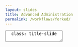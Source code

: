 ```yaml
---
layout: slides
title: Advanced Administration
permalink: /workflows/forked/
---
```


<textarea id="source">
  class: title-slide

  .mega-octicon.octicon-mark-github[# Innersourcing and Forked Repositories]

  <footer>
    <div class="octicon-spacer"><span class="octicon octicon-logo-github"></span><span class="tagline">how people build software</span></div>
  </footer>

  ---
  class: title-slide

  .mega-octicon.octicon-mark-github[# Inner Source Methodology]

  <footer>
    <div class="octicon-spacer"><span class="octicon octicon-logo-github"></span><span class="tagline">how people build software</span></div>
  </footer>

  ---
  class: title-top

  # What is Inner Source?  

  .container[
  	.row[
  		.col-md-6[
  			.card[
  				.card-text[
  					.card-block[
						<section>
							<h3>Open source origins</h3>
								<ul>
									<li>non-systematic process</li>
									<li>distributed development</li>
									<li>collaborative approach</li>
								</ul>
						</section>
  					]
  				]
  			]
  		]
  		.col-md-6[
  			.card[
  				.card-text[
  					.card-block[
						<section>
							<h3>Common constraints</h3>
								<ul>
									<li>geography</li>
									<li>time-zones</li>
									<li>cultural</li>
								</ul>
						</section>
  					]
  				]
  			]
  		]
  	]]	

  <footer>
    <div class="octicon-spacer"><span class="octicon octicon-logo-github"></span><span class="tagline">how people build software</span></div>
  </footer>
  ---
  class: title-top

  # Who else is doing it
  .container[
  	.row[
  		.col-md-6[
  			.card[
  				.card-text[
  					.card-block[
						<section>
							<h3>NASA (JPL)</h3>
								<ul>
									<li>Research Driven Software Development</li>
									<li>Developers work across team</li>
									<li>Code sharing</li>
									<li>Code-Reuse</li>
								</ul>
						</section>
  					]
  				]
  			]
  		]
  		.col-md-6[
  			.card[
  				.card-text[
  					.card-block[
						<section>
							<h3>Paypal</h3>
								<ul>
									<li>Literally wrote the book</li>
									<li>Based on an academic study</li>
									<li>Hosts an annual Inner Source Summit</li>
									<li>Saw an increase in Developer Efficiency</li>
								</ul>
						</section>
  					]
  				]
  			]
  		]
  	]]	

  <footer>
    <div class="octicon-spacer"><span class="octicon octicon-logo-github"></span><span class="tagline">how people build software</span></div>
  </footer>
  ---
  class: title-top

  # Tenets of Open Source
  .container[
  	.row[
  		.col-md-6[
  			.card[
  				.card-text[
  					.card-block[
						<section>
								<ul>
									<li>Open access to Source Code</li>
									<li>Transparent Dev Environments</li>
									<li>Peer Review of Contributions</li>
									<li>Informal Communication</li>
								</ul>
						</section>
  					]
  				]
  			]
  		]
  		.col-md-6[
  			.card[
  				.card-text[
  					.card-block[
						<section>
								<ul>
									<li>Self-Selected Motivated Contributors</li>
									<li>Frequent Release Cycle w/Early Feedback</li>
									<li>Around the Clock Development</li>
								</ul>
						</section>
  					]
  				]
  			]
  		]
  	]]
  <footer>
    <div class="octicon-spacer"><span class="octicon octicon-logo-github"></span><span class="tagline">how people build software</span></div>
  </footer>
  ---
  class: title-slide

  .mega-octicon.octicon-mark-github[# Inner Source Applied]

  <footer>
    <div class="octicon-spacer"><span class="octicon octicon-logo-github"></span><span class="tagline">how people build software</span></div>
  </footer>
  ---
  class: title-top

  # Open Access to Source Code and Artifacts
  .container[
  	.row[
  		.col-md-6[
  			.card[
  				.card-text[
  					.card-block[
						<section>
							<h3>Why?</h3>
								<ul>
									<li>Developers are solving the same problems</li>
									<li>Curb re-invention of the wheel</li>
									<li>See other technologies and tools in-use</li>
									<li>Encourages collaboration</li>
								</ul>
						</section>
  					]
  				]
  			]
  		]
  		.col-md-6[
  			.card[
  				.card-text[
  					.card-block[
						<section>
							<h3>How?</h3>
								<ul>
									<li>Repositories public by default</li>
									<li>Allow cross-organiziational users to join</li>
									<li>Allow organic team creation</li>
									<li>Allow Read-Write Access for Users Across Repositories</li>
								</ul>
						</section>
  					]
  				]
  			]
  		]
  	]]
  <footer>
    <div class="octicon-spacer"><span class="octicon octicon-logo-github"></span><span class="tagline">how people build software</span></div>
  </footer>
  ---
  class: title-top

  # Transparent Development Environments
  .container[
  	.row[
  		.col-md-6[
  			.card[
  				.card-text[
  					.card-block[
						<section>
							<h3>Why?</h3>
								<ul>
									<li>See how other teams manage</li>
									<li>Do all have DEV/QA/UAT Environments?</li>
									<li>Are some teams utilizing IoC?</li>
									<li>What tools are other teams using?</li>
								</ul>
						</section>
  					]
  				]
  			]
  		]
  		.col-md-6[
  			.card[
  				.card-text[
  					.card-block[
						<section>
							<h3>How?</h3>
								<ul>
									<li>Utilize Infrastructure Automation as much as possible</li>
									<li>Maxmise freedom on workstations, not release/prelease env</li>
									<li>Enforce standards in the pipeline</li>
								</ul>
						</section>
  					]
  				]
  			]
  		]
  	]]
  <footer>
    <div class="octicon-spacer"><span class="octicon octicon-logo-github"></span><span class="tagline">how people build software</span></div>
  </footer>	
  ---
  class: title-top

  # Peer Review of Contributions
  .container[
  	.row[
  		.col-md-6[
  			.card[
  				.card-text[
  					.card-block[
						<section>
							<h3>Why?</h3>
								<ul>
									<li>Find bugs early and often</li>
									<li>Generate collaboration immediately</li>
									<li>Build fresh perspective</li>
									<li>Utilize the entire sum of your team's knowledge</li>
								</ul>
						</section>
  					]
  				]
  			]
  		]
  		.col-md-6[
  			.card[
  				.card-text[
  					.card-block[
						<section>
							<h3>How?</h3>
								<ul>
									<li>Pull Requests opened on the first commit in a branch</li>
									<li>Allow outside teams to subscribe and comment on issues</li>
									<li>Break code within a branch</li>
									<li>Encourage other teams to write new unit-tests</li>
								</ul>
						</section>
  					]
  				]
  			]
  		]
  	]]
  <footer>
    <div class="octicon-spacer"><span class="octicon octicon-logo-github"></span><span class="tagline">how people build software</span></div>
  </footer>	
  ---
  class: title-top

  # Informal Communication Channels
  .container[
  	.row[
  		.col-md-6[
  			.card[
  				.card-text[
  					.card-block[
						<section>
							<h3>Why?</h3>
								<ul>
									<li>Move away from Daily Stand-Ups</li>
									<li>Less reliance on caverns of email</li>
									<li>Maintain flow when developer is in the groove</li>
									<li>Maintain team-feel even w/remote employees</li>
								</ul>
						</section>
  					]
  				]
  			]
  		]
  		.col-md-6[
  			.card[
  				.card-text[
  					.card-block[
						<section>
							<h3>How?</h3>
								<ul>
									<li>Use line comments on code in PRs</li>
									<li>Use Chat for team communication</li>
									<li>Use video chat for hangouts</li>
								</ul>
						</section>
  					]
  				]
  			]
  		]
  	]]
  <footer>
    <div class="octicon-spacer"><span class="octicon octicon-logo-github"></span><span class="tagline">how people build software</span></div>
  </footer>
  ---
  class: title-top

  # Self-Selected Motivated Contributors
  .container[
  	.row[
  		.col-md-6[
  			.card[
  				.card-text[
  					.card-block[
						<section>
							<h3>Why?</h3>
								<ul>
									<li>Teams identify leaders vs experts</li>
									<li>Sometimes leaders != experts. That's okay!</li>
									<li>Expertise identified in the day-to-day</li>
								</ul>
						</section>
  					]
  				]
  			]
  		]
  		.col-md-6[
  			.card[
  				.card-text[
  					.card-block[
						<section>
							<h3>Why?</h3>
								<ul>
									<li>Encourages equality among team-members</li>
									<li>Encourages organic team creation and growth</li>
									<li>Teams already have an idea of who is a leader and/or expert</li>
								</ul>
						</section>
  					]
  				]
  			]
  		]
  	]]
  <footer>
    <div class="octicon-spacer"><span class="octicon octicon-logo-github"></span><span class="tagline">how people build software</span></div>
  </footer>
  ---
  class: title-top

  # Frequent Release Cycle with Early Feedback
  .container[
  	.row[
  		.col-md-6[
  			.card[
  				.card-text[
  					.card-block[
						<section>
							<h3>Why?</h3>
								<ul>
									<li>Increase delivery frequency</li>
									<li>Decrease time spent idle</li>
									<li>Bring team into release conversations</li>
								</ul>
						</section>
  					]
  				]
  			]
  		]
  		.col-md-6[
  			.card[
  				.card-text[
  					.card-block[
						<section>
							<h3>How?</h3>
								<ul>
									<li>Utilize tools like Jenkins/TeamCity/Etc for CI</li>
									<li>Use post/pre-receive hooks to trigger builds instead of polling</li>
									<li>Code and build iteratively</li>
								</ul>
						</section>
  					]
  				]
  			]
  		]
  	]]
  <footer>
    <div class="octicon-spacer"><span class="octicon octicon-logo-github"></span><span class="tagline">how people build software</span></div>
  </footer>
  ---
  class: title-top

  # Around the clock development
  .container[
  	.row[
  		.col-md-6[
  			.card[
  				.card-text[
  					.card-block[
						<section>
							<h3>Why?</h3>
								<ul>
									<li>Developers may be geo-distributed</li>
									<li>Developers work better at different times</li>
									<li>'9-5' can hinder efficiency</li>
								</ul>
						</section>
  					]
  				]
  			]
  		]
  		.col-md-6[
  			.card[
  				.card-text[
  					.card-block[
						<section>
							<h3>How?</h3>
								<ul>
									<li>Allow/Encourage Developers to WFH/Alternative Hours</li>
									<li>Give 24 hours of PR Reviews and Feedback</li>
									<li>Use a system of async slow/fast and sync for comms</li>
									<li>PR Review, Slack, Phone/In-Person</li>
								</ul>
						</section>
  					]
  				]
  			]
  		]
  	]]
  <footer>
    <div class="octicon-spacer"><span class="octicon octicon-logo-github"></span><span class="tagline">how people build software</span></div>
  </footer>
  ---
  class: title-slide

  .mega-octicon.octicon-mark-github[# Forking Workflow]

  <footer>
    <div class="octicon-spacer"><span class="octicon octicon-logo-github"></span><span class="tagline">how people build software</span></div>
  </footer>
  ---
  class: title-top

  # Around the clock development
  .container[
  	.row[
  		.col-md-12[
  			.card[
  				.card-text[
  					.card-block[
						<section>
							<h3>Why?</h3>
								<ul>
									<li>This encourages Inner Source Ideals and Philosophy</li>
									<li>Give Developers Code to Explore</li>
									<li>Encourages experimentation</li>
									<li>Fresh ideas and perspective</li>
								</ul>
						</section>
  					]
  				]
  			]
  		]
  	]]
  <footer>
    <div class="octicon-spacer"><span class="octicon octicon-logo-github"></span><span class="tagline">how people build software</span></div>
  </footer>


  <footer>
    <div class="octicon-spacer"><span class="octicon octicon-logo-github"></span><span class="tagline">how people build software</span></div>
  </footer>
</textarea>
